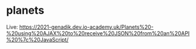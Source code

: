 # planets

Live: https://2021-genadik.dev.io-academy.uk/Planets%20-%20using%20AJAX%20to%20receive%20JSON%20from%20an%20API%20%7c%20JavaScript/
